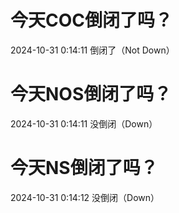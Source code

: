 # 今天COC倒闭了吗？

2024-10-31 0:14:11 倒闭了（Not Down）

# 今天NOS倒闭了吗？

2024-10-31 0:14:11 没倒闭（Down）

# 今天NS倒闭了吗？

2024-10-31 0:14:12 没倒闭（Down）

